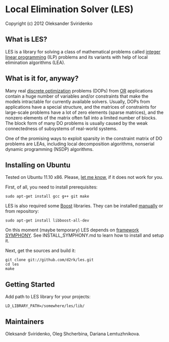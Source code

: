 # Local Elimination Solver (LES)

Copyright (c) 2012 Oleksander Sviridenko

## What is LES?

LES is a library for solving a class of mathematical problems called [integer
linear programming](http://en.wikipedia.org/wiki/Integer_linear_programming)
(ILP) problems and its variants with help of local elimination algorithms (LEA).

## What is it for, anyway?

Many real [discrete
optimization](http://en.wikipedia.org/wiki/Discrete_optimization) problems
(DOPs) from [OR](http://en.wikipedia.org/wiki/Operations_research) applications
contain a huge number of variables and/or constraints that make the models
intractable for currently available solvers. Usually, DOPs from applications
have a special structure, and the matrices of constraints for large-scale
problems have a lot of zero elements (sparse matrices), and the nonzero elements
of the matrix often fall into a limited number of blocks. The block form of many
DO problems is usually caused by the weak connectedness of subsystems of
real-world systems.

One of the promising ways to exploit sparsity in the constraint matrix
of DO problems are LEAs, including local decomposition algorithms,
nonserial dynamic programming (NSDP) algorithms.

## Installing on Ubuntu

Tested on Ubuntu 11.10 x86. Please,
[let me know](https://github.com/d2rk/les/issues), if it does not
work for you.

First, of all, you need to install prerequisites:

    sudo apt-get install gcc g++ git make

LES is also required some [Boost](http://www.boost.org/) libraries.
They can be installed [manually](http://www.boost.org/doc/libs/1_48_0/more/getting_started/unix-variants.html#easy-build-and-install)
or from repository:

    sudo apt-get install libboost-all-dev

On this moment (maybe temporary) LES depends on [framework
SYMPHONY](https://projects.coin-or.org/SYMPHONY). See INSTALL_SYMPHONY.md to
learn how to install and setup it.

Next, get the sources and build it:

    git clone git://github.com/d2rk/les.git
    cd les
    make

## Getting Started

Add path to LES library for your projects:

    LD_LIBRARY_PATH=/somewhere/les/lib/

## Maintainers

Oleksandr Sviridenko, Oleg Shcherbina, Dariana Lemtuzhnikova.
